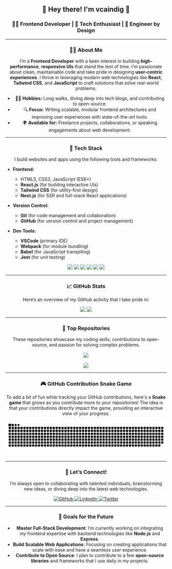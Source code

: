 <div align="center">

## 🌟 Hey there! I'm **vcaindig** 🌟

### 👨‍💻 **Frontend Developer** | 🚀 **Tech Enthusiast** | 🔧 **Engineer by Design**  

---

### 🧑‍💻 **About Me**

I’m a **Frontend Developer** with a keen interest in building **high-performance**, **responsive UIs** that stand the test of time. I’m passionate about clean, maintainable code and take pride in designing **user-centric experiences**. I thrive in leveraging modern web technologies like **React**, **Tailwind CSS**, and **JavaScript** to craft solutions that solve real-world problems.

- 🚶‍♂️ **Hobbies:** Long walks, diving deep into tech blogs, and contributing to open-source.  
- 🔍 **Focus:** Writing scalable, modular frontend architectures and improving user experiences with state-of-the-art tools.  
- 🌍 **Available for:** Freelance projects, collaborations, or speaking engagements about web development.

---

</div>

<div align="center">

### 🚀 **Tech Stack**

I build websites and apps using the following tools and frameworks:

</div>

- **Frontend:**
  - HTML5, CSS3, JavaScript (ES6+)
  - **React.js** (for building interactive UIs)
  - **Tailwind CSS** (for utility-first design)
  - **Next.js** (for SSR and full-stack React applications)

- **Version Control:**
  - **Git** (for code management and collaboration)
  - **GitHub** (for version control and project management)

- **Dev Tools:**
  - **VSCode** (primary IDE)
  - **Webpack** (for module bundling)
  - **Babel** (for JavaScript transpiling)
  - **Jest** (for unit testing)

<p align="center">
  <img src="https://img.shields.io/badge/HTML5-FF5722?style=flat-square&logo=html5&logoColor=white" />
  <img src="https://img.shields.io/badge/CSS3-0277BD?style=flat-square&logo=css3&logoColor=white" />
  <img src="https://img.shields.io/badge/JavaScript-FBC02D?style=flat-square&logo=javascript&logoColor=black" />
  <img src="https://img.shields.io/badge/React-61DAFB?style=flat-square&logo=react&logoColor=black" />
  <img src="https://img.shields.io/badge/Tailwind%20CSS-38B2AC?style=flat-square&logo=tailwind-css&logoColor=white" />
  <img src="https://img.shields.io/badge/Git-F05032?style=flat-square&logo=git&logoColor=white" />
</p>

---

<div align="center">

### 📈 **GitHub Stats**

Here’s an overview of my GitHub activity that I take pride in:

</div>

<p align="center">
  <img src="https://github-readme-stats.vercel.app/api?username=vcaindig&show_icons=true&theme=radical" width="400"/>
  <img src="https://github-readme-streak-stats.herokuapp.com?user=vcaindig&theme=radical&hide_border=true" width="400"/>
</p>

---

<div align="center">

### 📌 **Top Repositories**

These repositories showcase my coding skills, contributions to open-source, and passion for solving complex problems.

</div>

<p align="center">
  <a href="https://github.com/vcaindig/pdfplumber" target="_blank">
    <img align="center" src="https://github-readme-stats.vercel.app/api/pin/?username=vcaindig&repo=pdfplumber&theme=blue-green" width="380"/>
  </a>
</p>

<p align="center">
  <a href="https://github.com/vcaindig/fuck-u-code" target="_blank">
    <img align="center" src="https://github-readme-stats.vercel.app/api/pin/?username=vcaindig&repo=fuck-u-code&theme=blue-green" width="380"/>
  </a>
</p>

---

<div align="center">

### 🎮 **GitHub Contribution Snake Game**  
To add a bit of fun while tracking your GitHub contributions, here's a **Snake game** that grows as you contribute more to your repositories! The idea is that your contributions directly impact the game, providing an interactive view of your progress.

</div>

<p align="center">
  <img src="https://raw.githubusercontent.com/Platane/snk/output/github-contribution-grid-snake.svg" alt="GitHub Contribution Snake Game" />
</p>

---

<div align="center">

### 📣 **Let’s Connect!**

I’m always open to collaborating with talented individuals, brainstorming new ideas, or diving deep into the latest web technologies.

</div>

<p align="center">
  <a href="https://github.com/vcaindig" target="_blank">
    <img alt="GitHub" src="https://img.shields.io/badge/GitHub-100000?style=for-the-badge&logo=github&logoColor=white" />
  </a>
  <a href="https://www.linkedin.com/in/vcaindig" target="_blank">
    <img alt="LinkedIn" src="https://img.shields.io/badge/LinkedIn-0e76a8?style=for-the-badge&logo=linkedin&logoColor=white" />
  </a>
  <a href="https://twitter.com/vcaindig" target="_blank">
    <img alt="Twitter" src="https://img.shields.io/badge/Twitter-1DA1F2?style=for-the-badge&logo=twitter&logoColor=white" />
  </a>
</p>

---

<div align="center">

### 🎯 **Goals for the Future**

- **Master Full-Stack Development**: I’m currently working on integrating my frontend expertise with backend technologies like **Node.js** and **Express**.  
- **Build Scalable Web Applications**: Focusing on creating applications that scale with ease and have a seamless user experience.  
- **Contribute to Open Source**: I plan to contribute to a few **open-source libraries** and frameworks that I use daily in my projects.

</div>
